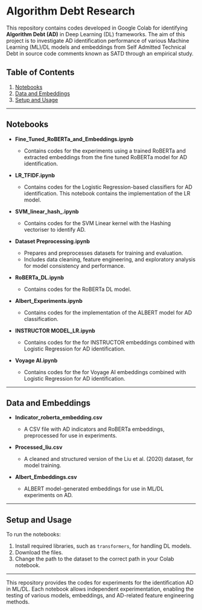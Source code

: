 # Algorithm Debt Research

This repository contains codes developed in Google Colab for identifying **Algorithm Debt (AD)** in Deep Learning (DL) frameworks. The aim of this project is to investigate AD identification performance of various Machine Learning (ML)/DL models and embeddings from Self Admitted Technical Debt in source code comments known as SATD through an empirical study.

## Table of Contents
1. [Notebooks](#notebooks)
2. [Data and Embeddings](#data-and-embeddings)
3. [Setup and Usage](#setup-and-usage)

---

## Notebooks

- **Fine_Tuned_RoBERTa_and_Embeddings.ipynb**
   - Contains codes for the experiments using a trained RoBERTa and extracted embeddings from the fine tuned RoBERTa model for AD identification.

- **LR_TFIDF.ipynb**
  - Contains codes for the Logistic Regression-based classifiers for AD identification. This notebook contains the implementation of the LR model.
  
- **SVM_linear_hash_.ipynb**
  - Contains codes for the SVM Linear kernel with the Hashing vectoriser to identify AD.
  
- **Dataset Preprocessing.ipynb**
  - Prepares and preprocesses datasets for training and evaluation.
  - Includes data cleaning, feature engineering, and exploratory analysis for model consistency and performance.

- **RoBERTa_DL.ipynb**
  - Contains codes for the RoBERTa DL model.
  

- **Albert_Experiments.ipynb**
  - Contains codes for the implementation of the ALBERT model for AD classification.

- **INSTRUCTOR MODEL_LR.ipynb**
  - Contains codes for the for INSTRUCTOR embeddings combined with Logistic Regression for AD identification.

- **Voyage AI.ipynb**
  - Contains codes for the for Voyage AI embeddings combined with Logistic Regression for AD identification.
---

## Data and Embeddings

- **Indicator_roberta_embedding.csv**
  - A CSV file with AD indicators and RoBERTa embeddings, preprocessed for use in experiments.

- **Processed_liu.csv**
  - A cleaned and structured version of the Liu et al. (2020) dataset, for model training.

- **Albert_Embeddings.csv**
  - ALBERT model-generated embeddings for use in ML/DL experiments on AD.

---

## Setup and Usage

To run the notebooks:

1. Install required libraries, such as `transformers`, for handling DL models.
2. Download the files.
3. Change the path to the dataset to the correct path in your Colab notebook.

---

This repository provides the codes for experiments for the identification AD in ML/DL. Each notebook allows independent experimentation, enabling the testing of various models, embeddings, and AD-related feature engineering methods. 


